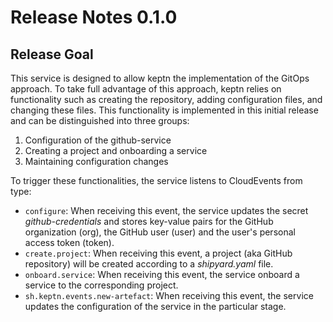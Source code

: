 # Release Notes 0.1.0

## Release Goal

This service is designed to allow keptn the implementation of the GitOps approach. To take full advantage of this approach, keptn relies on functionality such as creating the repository, adding configuration files, and changing these files. This functionality is implemented in this initial release and can be distinguished into three groups:
1. Configuration of the github-service
1. Creating a project and onboarding a service
1. Maintaining configuration changes

To trigger these functionalities, the service listens to CloudEvents from type:
* `configure`: When receiving this event, the service updates the secret *github-credentials* and stores key-value pairs for the GitHub organization (org), the GitHub user (user) and the user's personal access token (token).
* `create.project`: When receiving this event, a project (aka GitHub repository) will be created according to a *shipyard.yaml* file. 
* `onboard.service`: When receiving this event, the service onboard a service to the corresponding project.
* `sh.keptn.events.new-artefact`: When receiving this event, the service updates the configuration of the service in the particular stage.

